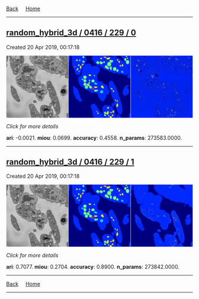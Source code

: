 
[Back](..)&nbsp;&nbsp;&nbsp;&nbsp;&nbsp;[Home](https://leapmanlab.github.io/snapshots)

---

<div class="summary"><a href="0"><h2>random_hybrid_3d / 0416 / 229 / 0</h2></a><p>Created 20 Apr 2019, 00:17:18
</p><a href="0"><img src="0/media/summary.png" align="center"></a><p>
<i>Click for more details</i>
</p></div>

**ari**: -0.0021. **miou**: 0.0699. **accuracy**: 0.4558. **n_params**: 273583.0000. 

---

<div class="summary"><a href="1"><h2>random_hybrid_3d / 0416 / 229 / 1</h2></a><p>Created 20 Apr 2019, 00:17:18
</p><a href="1"><img src="1/media/summary.png" align="center"></a><p>
<i>Click for more details</i>
</p></div>

**ari**: 0.7077. **miou**: 0.2704. **accuracy**: 0.8900. **n_params**: 273842.0000. 

---

[Back](..)&nbsp;&nbsp;&nbsp;&nbsp;&nbsp;[Home](https://leapmanlab.github.io/snapshots)

---